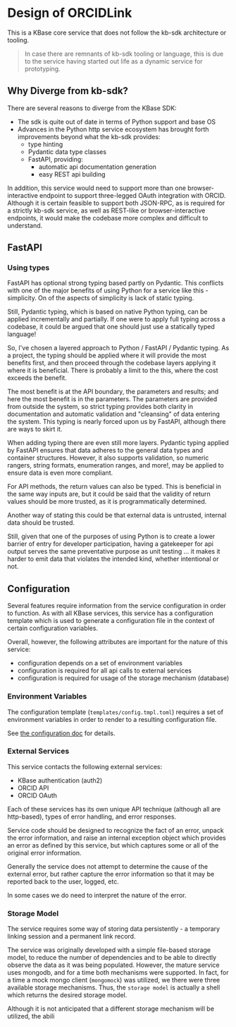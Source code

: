 # Design of ORCIDLink

This is a KBase core service that does not follow the kb-sdk architecture or tooling.

> In case there are remnants of kb-sdk tooling or language, this is due to the service having started out life as a dynamic service for prototyping.

## Why Diverge from kb-sdk?

There are several reasons to diverge from the KBase SDK:
- The sdk is quite out of date in terms of Python support and base OS
- Advances in the Python http service ecosystem has brought forth improvements beyond what the kb-sdk provides:
  - type hinting
  - Pydantic data type classes
  - FastAPI, providing:
    - automatic api documentation generation
    - easy REST api building
  
In addition, this service would need to support more than one browser-interactive endpoint to support three-legged OAuth integration with ORCID. Although it is certain feasible to support both JSON-RPC, as is required for a strictly kb-sdk service, as well as REST-like or browser-interactive endpoints, it would make the codebase more complex and difficult to understand.

## FastAPI

### Using types

FastAPI has optional strong typing based partly on Pydantic. This conflicts with one of the major benefits of using Python for a service like this - simplicity. On of the aspects of simplicity is lack of static typing.

Still, Pydantic typing, which is based on native Python typing, can be applied incrementally and partially. If one were to apply full typing across a codebase, it could be argued that one should just use a statically typed language!

So, I've chosen a layered approach to Python / FastAPI / Pydantic typing. As a project, the typing should be applied where it will provide the most benefits first, and then proceed through the codebase layers applying it where it is beneficial. There is probably a limit to the this, where the cost exceeds the benefit.

The most benefit is at the API boundary, the parameters and results; and here the most benefit is in the parameters. The parameters are provided from outside the system, so strict typing provides both clarity in documentation and automatic validation and "cleansing" of data entering the system. This typing is nearly forced upon us by FastAPI, although there are ways to skirt it.

When adding typing there are even still more layers. Pydantic typing applied by FastAPI ensures that data adheres to the general data types and container structures. However, it also supports validation, so numeric rangers, string formats, enumeration ranges, and more!, may be applied to ensure data is even more compliant.

For API methods, the return values can also be typed. This is beneficial in the same way inputs are, but it could be said that the validity of return values should be more trusted, as it is programmatically determined.

Another way of stating this could be that external data is untrusted, internal data should be trusted.

Still, given that one of the purposes of using Python is to create a lower barrier of entry for developer participation, having a gatekeeper for api output serves the same preventative purpose as unit testing ... it makes it harder to emit data that violates the intended kind, whether intentional or not.

## Configuration

Several features require information from the service configuration in order to function. As with all KBase services, this service has a configuration template which is used to generate a configuration file in the context of certain configuration variables.

Overall, however, the following attributes are important for the nature of this service:

- configuration depends on a set of environment variables
- configuration is required for all api calls to external services
- configuration is required for usage of the storage mechanism (database)

### Environment Variables

The configuration template (`templates/config.tmpl.toml`) requires a set of environment variables in order to render to a resulting configuration file.

See [the configuration doc](../operation/configuration.md) for details. 

### External Services

This service contacts the following external services:
- KBase authentication (auth2)
- ORCID API
- ORCID OAuth

Each of these services has its own unique API technique (although all are http-based), types of error handling, and error responses.

Service code should be designed to recognize the fact of an error, unpack the error information, and raise an internal exception object which provides an error as defined by this service, but which captures some or all of the original error information.

Generally the service does not attempt to determine the cause of the external error, but rather capture the error information so that it may be reported back to the user, logged, etc.

In some cases we do need to interpret the nature of the error. 

### Storage Model

The service requires some way of storing data persistently - a temporary linking session and a permanent link record. 

The service was originally developed with a simple file-based storage model, to reduce the number of dependencies and to be able to directly observe the data as it was being populated. However, the mature service uses mongodb, and for a time both mechanisms were supported. In fact, for a time a mock mongo client (`mongomock`) was utilized, we there were three available storage mechanisms. Thus, the `storage model` is actually a shell which returns the desired storage model.
 
Although it is not anticipated that a different storage mechanism will be utilized, the abili
